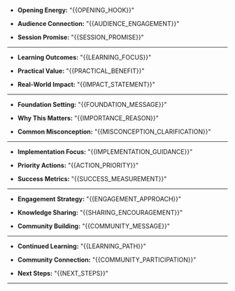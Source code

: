 <!-- Slide 1: {{GUIDE_TITLE}} -->
- **Opening Energy:** "{{OPENING_HOOK}}"

- **Audience Connection:** "{{AUDIENCE_ENGAGEMENT}}"

- **Session Promise:** "{{SESSION_PROMISE}}"

---

<!-- Slide 2: What You'll Master Today -->
- **Learning Outcomes:** "{{LEARNING_FOCUS}}"

- **Practical Value:** "{{PRACTICAL_BENEFIT}}"

- **Real-World Impact:** "{{IMPACT_STATEMENT}}"

---

<!-- Slide 3: {{GUIDE_TOPIC}} Overview -->
- **Foundation Setting:** "{{FOUNDATION_MESSAGE}}"

- **Why This Matters:** "{{IMPORTANCE_REASON}}"

- **Common Misconception:** "{{MISCONCEPTION_CLARIFICATION}}"

---

<!-- Slide 4: Key Takeaways -->
- **Implementation Focus:** "{{IMPLEMENTATION_GUIDANCE}}"

- **Priority Actions:** "{{ACTION_PRIORITY}}"

- **Success Metrics:** "{{SUCCESS_MEASUREMENT}}"

---

<!-- Slide 5: Questions & Discussion -->
- **Engagement Strategy:** "{{ENGAGEMENT_APPROACH}}"

- **Knowledge Sharing:** "{{SHARING_ENCOURAGEMENT}}"

- **Community Building:** "{{COMMUNITY_MESSAGE}}"

---

<!-- Slide 6: Additional Resources -->
- **Continued Learning:** "{{LEARNING_PATH}}"

- **Community Connection:** "{{COMMUNITY_PARTICIPATION}}"

- **Next Steps:** "{{NEXT_STEPS}}"

--- 